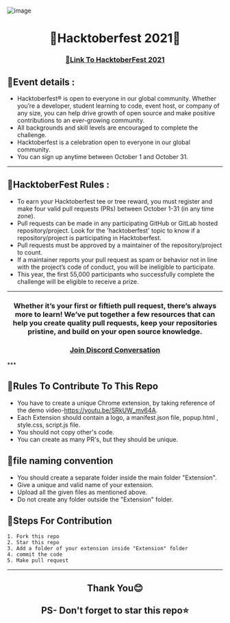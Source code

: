 ![image](https://camo.githubusercontent.com/5a8d352f17e028b08d7afe24eeb3293740bf399826ee1e3726dbae93d685c2b7/68747470733a2f2f6861636b746f626572666573742e6469676974616c6f6365616e2e636f6d2f5f6e7578742f696d672f6c6f676f2d6861636b746f626572666573742d66756c6c2e663432653362312e737667)

<h1 align="center"> 🌟Hacktoberfest 2021🌟 </h1>

<h3 align="center">
    <a href="https://hacktoberfest.digitalocean.com/">
        🔗Link To HacktoberFest 2021
    </a>
</h3>

## 📌Event details :

- Hacktoberfest® is open to everyone in our global community. Whether you’re a developer, student learning to code, event host, or company of any size, you can help drive growth of open source and make positive contributions to an ever-growing community. 
- All backgrounds and skill levels are encouraged to complete the challenge.
- Hacktoberfest is a celebration open to everyone in our global community.
- You can sign up anytime between October 1 and October 31.

---

## 📌HacktoberFest Rules :

- To earn your Hacktoberfest tee or tree reward, you must register and make four valid pull requests (PRs) between October 1-31 (in any time zone). 
- Pull requests can be made in any participating GitHub or GitLab hosted repository/project. Look for the 'hacktoberfest' topic to know if a repository/project is participating in Hacktoberfest. 
- Pull requests must be approved by a maintainer of the repository/project to count. 
- If a maintainer reports your pull request as spam or behavior not in line with the project’s code of conduct, you will be ineligible to participate. 
- This year, the first 55,000 participants who successfully complete the challenge will be eligible to receive a prize.

***
<h3 align="center"> Whether it’s your first or fiftieth pull request, there’s always more to learn! We’ve put together a few resources that can help you create quality pull requests, keep your repositories pristine, and build on your open source knowledge. </h3>


<h3 align="center">
    <a href="https://discord.com/invite/hacktoberfest/">
       Join Discord Conversation
    </a>
</h3>
***

## 📌Rules To Contribute To This Repo

-   You have to create a unique Chrome extension, by taking reference of the demo video-https://youtu.be/SRkUW_mv64A.
-   Each Extension should contain a logo, a manifest.json file, popup.html , style.css, script.js file.
-   You should not copy other's code.
-   You can create as many PR's, but they should be unique.

## 📍file naming convention

 - You should create a separate folder inside the main folder "Extension".
 - Give a unique and valid name of your extension.
 - Upload all the given files as mentioned above.
 - Do not create any folder outside the "Extension" folder.
     

## 📍Steps For Contribution

    1. Fork this repo
    2. Star this repo
    3. Add a folder of your extension inside "Extension" folder 
    4. commit the code
    5. Make pull request
    
***

<h2 align="center">
    <p>
        Thank You😊<br><br>
        PS- Don't forget to star this repo⭐
    </p>
</h2>


    
